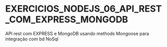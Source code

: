 # EXERCICIOS_NODEJS_06_API_REST_COM_EXPRESS_MONGODB
 API rest com EXPRESS e MongoDB usando methods Mongoose para integração com bd NoSql
